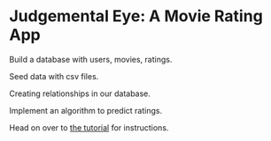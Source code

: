 Judgemental Eye: A Movie Rating App
===================================

Build a database with users, movies, ratings.

Seed data with csv files.

Creating relationships in our database.

Implement an algorithm to predict ratings.

Head on over to [the tutorial](http://chriszf.github.com/ratings) for instructions.
